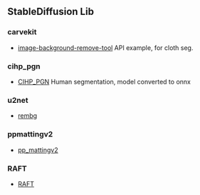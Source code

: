 ## StableDiffusion Lib


### carvekit

- [image-background-remove-tool](https://github.com/OPHoperHPO/image-background-remove-tool) API example, for cloth seg.

### cihp_pgn

- [CIHP_PGN](https://github.com/Engineering-Course/CIHP_PGN) Human segmentation, model converted to onnx

### u2net

- [rembg](https://github.com/danielgatis/rembg) 

### ppmattingv2

- [pp_mattingv2](https://github.com/jiachen0212/pp_mattingv2)

### RAFT

- [RAFT](https://github.com/princeton-vl/RAFT)
